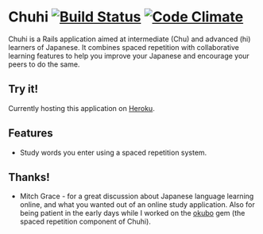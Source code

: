 Chuhi [![Build Status](https://travis-ci.org/rgravina/chuhi.png)](https://travis-ci.org/rgravina/chuhi) [![Code Climate](https://codeclimate.com/badge.png)](https://codeclimate.com/github/rgravina/chuhi)
=====

Chuhi is a Rails application aimed at intermediate (Chu) and advanced (hi) learners of Japanese.
It combines spaced repetition with collaborative learning features to help you improve your Japanese and encourage your peers to do the same.

Try it!
----
Currently hosting this application on [Heroku](http://chuhi.herokuapp.com).

Features
----
* Study words you enter using a spaced repetition system.

Thanks!
----
* Mitch Grace - for a great discussion about Japanese language learning online, and what you wanted out of an online study application. Also for being patient in the early days while I worked on the [okubo](https://github.com/rgravina/okubo) gem (the spaced repetition component of Chuhi).

